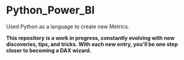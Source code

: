 # Python_Power_BI
Used Python as a language to create new Metrics.

**This repository is a work in progress, constantly evolving with new discoveries, tips, and tricks. With each new entry, you'll be one step closer to becoming a DAX wizard.**
